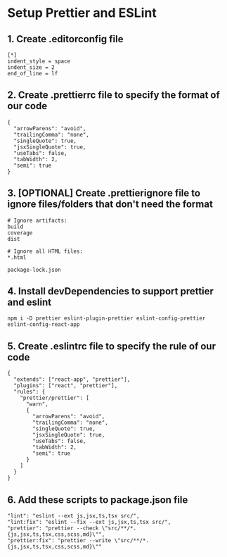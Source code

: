 # Setup Prettier and ESLint

## 1. Create .editorconfig file

```
[*]
indent_style = space
indent_size = 2
end_of_line = lf
```

## 2. Create .prettierrc file to specify the format of our code

```
{
  "arrowParens": "avoid",
  "trailingComma": "none",
  "singleQuote": true,
  "jsxSingleQuote": true,
  "useTabs": false,
  "tabWidth": 2,
  "semi": true
}
```

## 3. [OPTIONAL] Create .prettierignore file to ignore files/folders that don't need the format

```
# Ignore artifacts:
build
coverage
dist

# Ignore all HTML files:
*.html

package-lock.json
```

## 4. Install devDependencies to support prettier and eslint

```
npm i -D prettier eslint-plugin-prettier eslint-config-prettier eslint-config-react-app
```

## 5. Create .eslintrc file to specify the rule of our code

```
{
  "extends": ["react-app", "prettier"],
  "plugins": ["react", "prettier"],
  "rules": {
    "prettier/prettier": [
      "warn",
      {
        "arrowParens": "avoid",
        "trailingComma": "none",
        "singleQuote": true,
        "jsxSingleQuote": true,
        "useTabs": false,
        "tabWidth": 2,
        "semi": true
      }
    ]
  }
}
```

## 6. Add these scripts to package.json file

```
"lint": "eslint --ext js,jsx,ts,tsx src/",
"lint:fix": "eslint --fix --ext js,jsx,ts,tsx src/",
"prettier": "prettier --check \"src/**/*.{js,jsx,ts,tsx,css,scss,md}\"",
"prettier:fix": "prettier --write \"src/**/*.{js,jsx,ts,tsx,css,scss,md}\""
```
